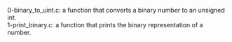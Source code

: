 0-binary_to_uint.c: a function that converts a binary number to an unsigned int.
<br>1-print_binary.c: a function that prints the binary representation of a number.
